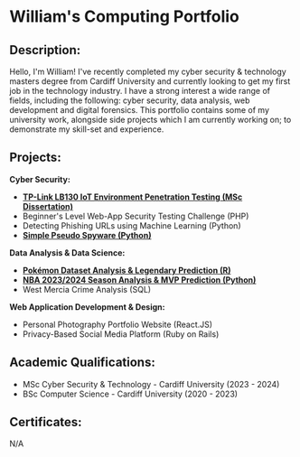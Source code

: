 # William's Computing Portfolio

## Description:
Hello, I'm William! I've recently completed my cyber security & technology masters degree from Cardiff University and currently looking to get my first job in the technology industry. I have a strong interest a wide range of fields, including the following: cyber security, data analysis, web development and digital forensics. This portfolio contains some of my university work, alongside side projects which I am currently working on; to demonstrate my skill-set and experience.

## Projects:

**Cyber Security:**

* [**TP-Link LB130 IoT Environment Penetration Testing (MSc Dissertation)**](https://github.com/wlshepherd/My_Portolio/blob/main/NBA_Data_Analysis_Project.ipynb)
* Beginner's Level Web-App Security Testing Challenge (PHP)
* Detecting Phishing URLs using Machine Learning (Python)
* [**Simple Pseudo Spyware (Python)**](https://github.com/wlshepherd/My_Portolio/tree/main/Pseudo%20Spyware%20Side%20Project)

**Data Analysis & Data Science:**

* [**Pokémon Dataset Analysis & Legendary Prediction (R)**](https://github.com/wlshepherd/My_Portolio/blob/main/pokemon.pdf)
* [**NBA 2023/2024 Season Analysis & MVP Prediction (Python)**](https://github.com/wlshepherd/My_Portolio/blob/main/NBA_Data_Analysis_Project.ipynb)
* West Mercia Crime Analysis (SQL)


**Web Application Development & Design:**
* Personal Photography Portfolio Website (React.JS)
* Privacy-Based Social Media Platform (Ruby on Rails)

## Academic Qualifications:
* MSc Cyber Security & Technology - Cardiff University (2023 - 2024)
* BSc Computer Science - Cardiff University (2020 - 2023)

## Certificates:
N/A


